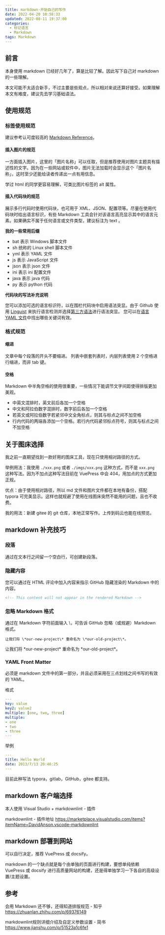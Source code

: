 ```yaml
---
title: markdown-开始自己的写作
date: 2022-04-20 10:58:33
updated: 2022-08-11 19:37:00
categories:
  - 标记语言
  - Markdown
tags: Markdown
---
```


## 前言

本身使用 markdown 已经好几年了，算是比较了解。因此写下自己对 markdown 的一些理解。

本文可能不太适合新手，不过主要是些观点，所以相对来说还算好接受。如果理解本文有难度，建议先去学习基础语法。

## 使用规范

### 标签使用规范

建议参考认可度较高的 [Markdown Reference](https://commonmark.org/help/)。

#### 插入图片的规范

一方面插入图片，这里的「图片名称」可以任取，但是推荐使用对图片主题具有描述性的文字。因为在一些网站或软件中，图片无法加载时会显示这个「图片名称」，这时至少还能给读者传递出一点有用信息。

学过 html 的同学更容易理解，可类比图片标签的 alt 属性。

#### 插入代码块的规范

展示多行代码时使用代码块，也可用于 XML、JSON、配置项等。尽量在使用代码块时给出语言标识，有些 Markdown 工具会针对该语言高亮显示其中的语言元素。如果确实不属于任何语言或文件类型，建议标注为 text 。

<!-- more -->

**我的一些常用后缀**

* bat 表示 Windows 脚本文件
* sh 统称的 Linux shell 脚本文件
* yml 表示 YAML 文件
* js 表示 JavaScript 文件
* json 表示 json 文件
* ini 表示 ini 配置文件
* java 表示 java 代码
* py 表示 python 代码

**代码块的写法补充说明**

您可以添加可选的语言标识符，以在围栏代码块中启用语法突显。由于 Github 使用 [Linguist](https://github.com/github/linguist) 来执行语言检测并选择[第三方语法](https://github.com/github/linguist/blob/master/vendor/README.md)进行语法突显。 您可以在[语言 YAML 文件](https://github.com/github/linguist/blob/master/lib/linguist/languages.yml)中找出哪些关键词有效。

### 格式规范

#### 缩进

文章中每个段落的开头不要缩进。
列表中嵌套列表时，内层列表使用 2 个空格进行缩进，而非 tab 键。

#### 空格

Markdown 中半角空格的使用很重要，一些情况下能调节文字间距使得排版更加美观。

* 中英文混排时，英文前后各加一个空格
* 中文和阿拉伯数字混排时，数字前后各加一个空格
* 若英文或阿拉伯数字若紧邻中文全角标点，则其与标点之间不加空格
* 行内代码的两端各添加一个空格。若行内代码紧邻标点符号，则其与标点之间不加空格

## 关于图床选择

我之前一直期望找到一款好用的图床工具，现在只使用相对路径的方式。

举例用法：我使用 `./xxx.png` 或者 `./imgs/xxx.png` 这种方式，而不是 `xxx.png` 这种写法。因为不加点这种写法目前在 VuePress 中会 404，用加点的方式更加正规。

优点：由于使用相对路径，所以 md 文件和图片文件都在本地有备份，搭配 typora 可完美显示。这样也就规避了使用在线图床突然不能用的问题，且也不收费。

我的用法：新建 gitee 的 git 仓库，本地正常写作。上传到码云也能在线预览。

## markdown 补充技巧

### 段落

通过在文本行之间留一个空白行，可创建新段落。

### 隐藏内容

您可以通过在 HTML 评论中加入内容来指示 GitHub 隐藏渲染的 Markdown 中的内容。

```html
<!-- This content will not appear in the rendered Markdown -->
```

### 忽略 Markdown 格式

通过在 Markdown 字符前面输入 \，可告诉 GitHub 忽略（或规避）Markdown 格式。

`让我们将 \*our-new-project\* 重命名为 \*our-old-project\*。`

让我们将 \*our-new-project\* 重命名为 \*our-old-project\*。

### YAML Front Matter

必须是 markdown 文件中的第一部分，并且必须采用在三点划线之间书写的有效的 YAML。

格式

```yml
---
key: value
key2: value2
multiple: [one, two, three]
multiple:
- one
- two
- three
---
```

举例

```yml
---
title: Hello World
date: 2013/7/13 20:46:25
---
```

目前此种写法 typora，gitlab，GitHub，gitee 都支持。

## markdown 客户端选择

本人使用 Visual Studio + markdownlint - 插件

markdownlint - 插件地址
<https://marketplace.visualstudio.com/items?itemName=DavidAnson.vscode-markdownlint>

## markdown 部署到网站

可以自行决定，推荐 VuePress 或 docsify。

markdown 的一个缺点就是每个由单独的页面进行构建，要想单纯依赖 VuePress 或 docsify 进行高质量网站的构建，还是得单独学习一下各自的高级设置/主题设置。

## 参考

会用 Markdown 还不够，还得知道排版规范 - 知乎
<https://zhuanlan.zhihu.com/p/69376149>

markdownlint规则详细介绍及自定义参数设置 - 简书
<https://www.jianshu.com/p/51523a1c6fe1>
